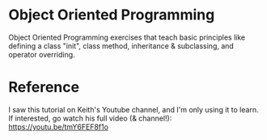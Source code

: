 # Object Oriented Programming
 Object Oriented Programming exercises that teach basic principles like defining a class "init", class method, inheritance & subclassing, and operator overriding.

# Reference
I saw this tutorial on Keith's Youtube channel, and I'm only using it to learn. If interested, go watch his full video (& channel!): https://youtu.be/tmY6FEF8f1o
